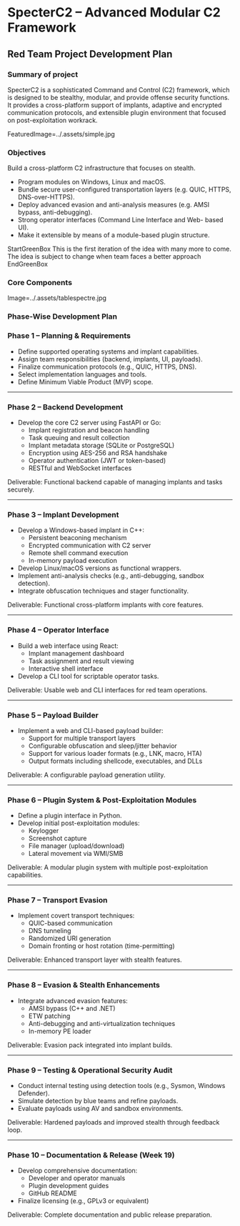 # SpecterC2 – Advanced Modular C2 Framework

## Red Team Project Development Plan

### Summary of project

SpecterC2 is a sophisticated Command and Control (C2) framework, which is designed to be stealthy, modular, and provide offense security functions. It provides a cross-platform support of implants, adaptive and encrypted communication protocols, and extensible plugin environment that focused on post-exploitation workrack.
 
 FeaturedImage=../.assets/simple.jpg 

### Objectives

Build a cross-platform C2 infrastructure that focuses on stealth.

- Program modules on Windows, Linux and macOS.
- Bundle secure user-configured transportation layers (e.g. QUIC, HTTPS, DNS-over-HTTPS).
- Deploy advanced evasion and anti-analysis measures (e.g. AMSI bypass, anti-debugging).
- Strong operator interfaces (Command Line Interface and Web- based UI).
- Make it extensible by means of a module-based plugin structure.

StartGreenBox
This is the first iteration of the idea with many more to come. The idea is subject to change when team faces a better approach
EndGreenBox
### Core Components

Image=../.assets/tablespectre.jpg

### Phase-Wise Development Plan

### Phase 1 – Planning & Requirements

- Define supported operating systems and implant capabilities.
- Assign team responsibilities (backend, implants, UI, payloads).
- Finalize communication protocols (e.g., QUIC, HTTPS, DNS).
- Select implementation languages and tools.
- Define Minimum Viable Product (MVP) scope.

---

### Phase 2 – Backend Development

- Develop the core C2 server using FastAPI or Go:
    - Implant registration and beacon handling
    - Task queuing and result collection
    - Implant metadata storage (SQLite or PostgreSQL)
    - Encryption using AES-256 and RSA handshake
    - Operator authentication (JWT or token-based)
    - RESTful and WebSocket interfaces

Deliverable: Functional backend capable of managing implants and tasks securely.

---

### Phase 3 – Implant Development

- Develop a Windows-based implant in C++:
    - Persistent beaconing mechanism
    - Encrypted communication with C2 server
    - Remote shell command execution
    - In-memory payload execution
- Develop Linux/macOS versions as functional wrappers.
- Implement anti-analysis checks (e.g., anti-debugging, sandbox detection).
- Integrate obfuscation techniques and stager functionality.

Deliverable: Functional cross-platform implants with core features.

---

### Phase 4 – Operator Interface

- Build a web interface using React:
    - Implant management dashboard
    - Task assignment and result viewing
    - Interactive shell interface
- Develop a CLI tool for scriptable operator tasks.

Deliverable: Usable web and CLI interfaces for red team operations.

---

### Phase 5 – Payload Builder

- Implement a web and CLI-based payload builder:
    - Support for multiple transport layers
    - Configurable obfuscation and sleep/jitter behavior
    - Support for various loader formats (e.g., LNK, macro, HTA)
    - Output formats including shellcode, executables, and DLLs

Deliverable: A configurable payload generation utility.

---

### Phase 6 – Plugin System & Post-Exploitation Modules

- Define a plugin interface in Python.
- Develop initial post-exploitation modules:
    - Keylogger
    - Screenshot capture
    - File manager (upload/download)
    - Lateral movement via WMI/SMB

Deliverable: A modular plugin system with multiple post-exploitation capabilities.

---

### Phase 7 – Transport Evasion

- Implement covert transport techniques:
    - QUIC-based communication
    - DNS tunneling
    - Randomized URI generation
    - Domain fronting or host rotation (time-permitting)

Deliverable: Enhanced transport layer with stealth features.

---

### Phase 8 – Evasion & Stealth Enhancements

- Integrate advanced evasion features:
    - AMSI bypass (C++ and .NET)
    - ETW patching
    - Anti-debugging and anti-virtualization techniques
    - In-memory PE loader

Deliverable: Evasion pack integrated into implant builds.

---

### Phase 9 – Testing & Operational Security Audit

- Conduct internal testing using detection tools (e.g., Sysmon, Windows Defender).
- Simulate detection by blue teams and refine payloads.
- Evaluate payloads using AV and sandbox environments.

Deliverable: Hardened payloads and improved stealth through feedback loop.

---

### Phase 10 – Documentation & Release (Week 19)

- Develop comprehensive documentation:
    - Developer and operator manuals
    - Plugin development guides
    - GitHub README
- Finalize licensing (e.g., GPLv3 or equivalent)

Deliverable: Complete documentation and public release preparation.

